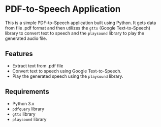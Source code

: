 # PDF-to-Speech Application

This is a simple PDF-to-Speech application built using Python. 
It gets data from file .pdf format and then utilizes the `gtts` (Google Text-to-Speech) library to convert text to speech and the `playsound` library to play the generated audio file.

## Features

- Extract text from .pdf file
- Convert text to speech using Google Text-to-Speech.
- Play the generated speech using the `playsound` library.

## Requirements

- Python 3.x
- `pdfquery` library
- `gtts` library
- `playsound` library
